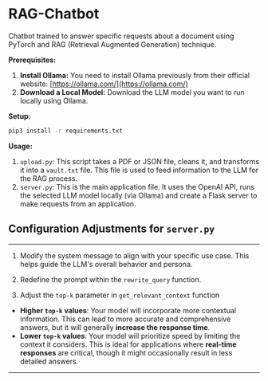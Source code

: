 # RAG-Chatbot

Chatbot trained to answer specific requests about a document using PyTorch and RAG (Retrieval Augmented Generation) technique.

**Prerequisites:**

1.  **Install Ollama:** You need to install Ollama previously from their official website: [https://ollama.com/](https://ollama.com/)
2.  **Download a Local Model:** Download the LLM model you want to run locally using Ollama.

**Setup:**

```bash
pip3 install -r requirements.txt

```

**Usage:**

1. `upload.py`: This script takes a PDF or JSON file, cleans it, and transforms it into a `vault.txt` file. This file is used to feed information to the LLM for the RAG process.
2. `server.py`: This is the main application file. It uses the OpenAI API, runs the selected LLM model locally (via Ollama) and create a Flask server to make requests from an application.

## Configuration Adjustments for `server.py`

---

1. Modify the system message to align with your specific use case. This helps guide the LLM's overall behavior and persona.

2. Redefine the prompt within the `rewrite_query` function.

3. Adjust the `top-k` parameter in `get_relevant_context` function

* **Higher `top-k` values**: Your model will incorporate more contextual information. This can lead to more accurate and comprehensive answers, but it will generally **increase the response time**.
* **Lower `top-k` values**: Your model will prioritize speed by limiting the context it considers. This is ideal for applications where **real-time responses** are critical, though it might occasionally result in less detailed answers.

---

